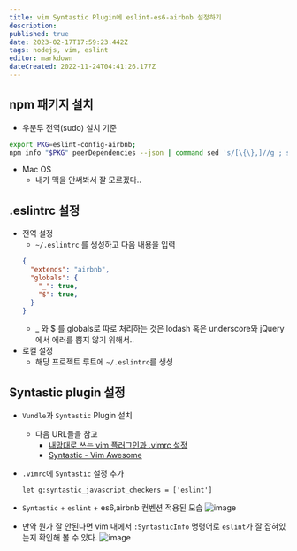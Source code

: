 ```yaml
---
title: vim Syntastic Plugin에 eslint-es6-airbnb 설정하기
description: 
published: true
date: 2023-02-17T17:59:23.442Z
tags: nodejs, vim, eslint
editor: markdown
dateCreated: 2022-11-24T04:41:26.177Z
---
```


## npm 패키지 설치
- 우분투 전역(sudo) 설치 기준
```bash
export PKG=eslint-config-airbnb;
npm info "$PKG" peerDependencies --json | command sed 's/[\{\},]//g ; s/: /@/g' | xargs sudo npm install --global "$PKG"
```
- Mac OS
  - 내가 맥을 안써봐서 잘 모르겠다..

## .eslintrc 설정
- 전역 설정
  - `~/.eslintrc` 를 생성하고 다음 내용을 입력
  ```json
  {
    "extends": "airbnb",
    "globals": {
      "_": true,
      "$": true,
    }
  }
  ```
    - _ 와 $ 를 globals로 따로 처리하는 것은 lodash 혹은 underscore와 jQuery에서 에러를 뿜지 않기 위해서..
- 로컬 설정
  - 해당 프로젝트 루트에 `~/.eslintrc`를 생성

## Syntastic plugin 설정
- `Vundle`과 `Syntastic` Plugin 설치
  - 다음 URL들을 참고
    - [내맘대로 쓰는 vim 플러그인과 .vimrc 설정](http://luckyyowu.tistory.com/308)
    - [Syntastic - Vim Awesome](http://vimawesome.com/plugin/syntastic)
- `.vimrc`에 `Syntastic` 설정 추가
  ```viml
  let g:syntastic_javascript_checkers = ['eslint']
  ```
- `Syntastic` + `eslint` + es6,airbnb 컨벤션 적용된 모습
![image](https://cloud.githubusercontent.com/assets/8033320/20301304/1937b5b4-ab66-11e6-9fbd-e2ad25db341b.png)

- 만약 뭔가 잘 안된다면 vim 내에서 `:SyntasticInfo` 명령어로 `eslint`가 잘 잡혀있는지 확인해 볼 수 있다.
![image](https://cloud.githubusercontent.com/assets/8033320/20301638/775dacc4-ab67-11e6-9eb9-d6e2f826f381.png)
